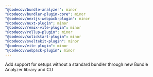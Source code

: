 ```yaml
---
"@codecov/bundle-analyzer": minor
"@codecov/bundler-plugin-core": minor
"@codecov/nextjs-webpack-plugin": minor
"@codecov/nuxt-plugin": minor
"@codecov/remix-vite-plugin": minor
"@codecov/rollup-plugin": minor
"@codecov/solidstart-plugin": minor
"@codecov/sveltekit-plugin": minor
"@codecov/vite-plugin": minor
"@codecov/webpack-plugin": minor
---
```


Add support for setups without a standard bundler through new Bundle Analyzer library and CLI
